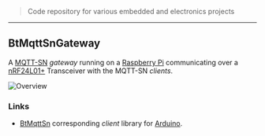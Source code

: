 >Code repository for various embedded and electronics projects

---

## BtMqttSnGateway

A [MQTT-SN][MQTT-SN]  *gateway* running on a [Raspberry Pi][RasPi] communicating over a [nRF24L01+][nRF24] Transceiver with the MQTT-SN *clients*.


![Overview](http://bittailor.ch/res/MQTT-SN%20Overview.png "Overview")


### Links
 - [BtMqttSn][BtMqttSn] corresponding *client* library for [Arduino][Arduino].

[Arduino]: http://arduino.cc "Arduino"
[MQTT-SN]: http://mqtt.org/new/wp-content/uploads/2009/06/MQTT-SN_spec_v1.2.pdf "MQTT-SN"
[nRF24]: http://www.nordicsemi.com/eng/Products/2.4GHz-RF/nRF24L01P "nRF24L01+"
[RasPi]: http://www.raspberrypi.org/ "Raspberry Pi"
[BtMqttSn]: https://github.com/bittailor/BtMqttSn "BtMqttSn"
